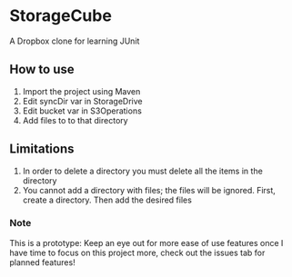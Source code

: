 # StorageCube
A Dropbox clone for learning JUnit

## How to use
1. Import the project using Maven
2. Edit syncDir var in StorageDrive
3. Edit bucket var in S3Operations
3. Add files to to that directory

## Limitations
1. In order to delete a directory you must delete all the items in the directory
2. You cannot add a directory with files; the files will be ignored. First, create a directory. Then add the desired files

### Note
This is a prototype:
Keep an eye out for more ease of use features once I have time to focus on this project more, check out the issues tab for planned features!
